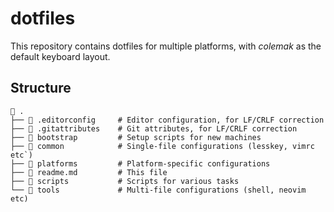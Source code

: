 # dotfiles

This repository contains dotfiles for multiple platforms, with _colemak_ as the default keyboard layout.

## Structure

```shell
 .
├──  .editorconfig     # Editor configuration, for LF/CRLF correction
├──  .gitattributes    # Git attributes, for LF/CRLF correction
├──  bootstrap         # Setup scripts for new machines
├──  common            # Single-file configurations (lesskey, vimrc etc`)
├──  platforms         # Platform-specific configurations
├──  readme.md         # This file
├──  scripts           # Scripts for various tasks
└──  tools             # Multi-file configurations (shell, neovim etc)
```
